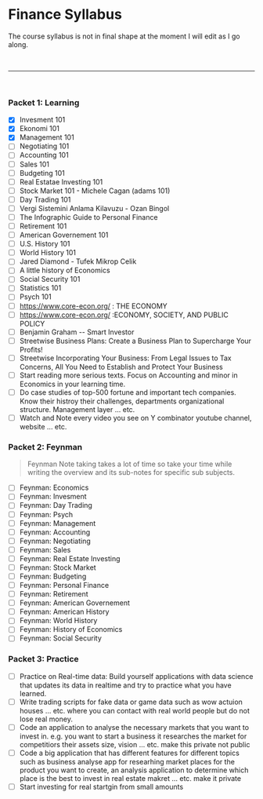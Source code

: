 # Finance Syllabus

The course syllabus is not in final shape at the moment I will edit as I go along.

<br>

---

<br>

### Packet 1: Learning

- [x] Invesment 101 
- [x] Ekonomi 101 
- [x] Management 101 
- [ ] Negotiating 101 
- [ ] Accounting 101 
- [ ] Sales 101
- [ ] Budgeting 101 
- [ ] Real Estatae Investing 101 
- [ ] Stock Market 101 - Michele Cagan (adams 101)
- [ ] Day Trading 101 
- [ ] Vergi Sistemini Anlama Kilavuzu - Ozan Bingol
- [ ] The Infographic Guide to Personal Finance 
- [ ] Retirement 101
- [ ] American Governement 101
- [ ] U.S. History 101
- [ ] World History 101
- [ ] Jared Diamond - Tufek Mikrop Celik
- [ ] A little history of Economics
- [ ] Social Security 101
- [ ] Statistics 101 
- [ ] Psych 101 
- [ ] https://www.core-econ.org/ : THE ECONOMY
- [ ] https://www.core-econ.org/ :ECONOMY, SOCIETY, AND PUBLIC POLICY
- [ ] Benjamin Graham -- Smart Investor
- [ ] Streetwise Business Plans: Create a Business Plan to Supercharge Your Profits!
- [ ] Streetwise Incorporating Your Business: From Legal Issues to Tax Concerns, All You Need to Establish and Protect Your Business
- [ ] Start reading more serious texts. Focus on Accounting and minor in Economics in your learning time. 
- [ ] Do case studies of top-500 fortune and important tech companies. Know their histroy their challenges, departments organizational structure. Management layer ... etc.
- [ ] Watch and Note every video you see on Y combinator youtube channel, website ... etc.

### Packet 2: Feynman 

> Feynman Note taking takes a lot of time so take your time while writing the overview and its sub-notes for specific sub subjects.

- [ ] Feynman: Economics
- [ ] Feynman: Invesment
- [ ] Feynman: Day Trading
- [ ] Feynman: Psych
- [ ] Feynman: Management
- [ ] Feynman: Accounting
- [ ] Feynman: Negotiating
- [ ] Feynman: Sales
- [ ] Feynman: Real Estate Investing
- [ ] Feynman: Stock Market
- [ ] Feynman: Budgeting
- [ ] Feynman: Personal Finance
- [ ] Feynman: Retirement
- [ ] Feynman: American Governement
- [ ] Feynman: American History
- [ ] Feynman: World History
- [ ] Feynman: History of Economics
- [ ] Feynman: Social Security

### Packet 3: Practice

- [ ]  Practice on Real-time data: Build yourself applications with data science that updates its data in realtime and try to practice what you have learned.
- [ ] Write trading scripts for fake data or game data such as wow actuion houses ... etc. where you can contact with real world people but do not lose real money.
- [ ] Code an application to analyse the necessary markets that you want to invest in. e.g. you want to start a business it researches the market for competitiors their assets size, vision ... etc. make this private not public
- [ ] Code a big application that has different features for different topics such as business analyse app for researhing market places for the product you want to create, an analysis application to determine which place is the best to invest in real estate makret ... etc. make it private
- [ ] Start investing for real startgin from small amounts
